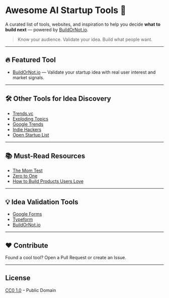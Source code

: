 # Awesome AI Startup Tools 🚀

A curated list of tools, websites, and inspiration to help you decide **what to build next** — powered by [BuildOrNot.io](https://buildornot.io).

> Know your audience. Validate your idea. Build what people want.

---

## 🔥 Featured Tool

- [BuildOrNot.io](https://buildornot.io) — Validate your startup idea with real user interest and market signals.

---

## 🛠️ Other Tools for Idea Discovery

- [Trends.vc](https://trends.vc)
- [Exploding Topics](https://explodingtopics.com)
- [Google Trends](https://trends.google.com)
- [Indie Hackers](https://www.indiehackers.com)
- [Open Startup List](https://openstartups.co/)

---

## 📚 Must-Read Resources

- [The Mom Test](https://momtestbook.com/)
- [Zero to One](https://www.goodreads.com/book/show/18050143-zero-to-one)
- [How to Build Products Users Love](https://paulgraham.com/start.html)

---

## 💡 Idea Validation Tools

- [Google Forms](https://forms.google.com)
- [Typeform](https://typeform.com)
- [BuildOrNot.io](https://buildornot.io)

---

## ❤️ Contribute

Found a cool tool? Open a Pull Request or create an Issue.

---

## License

[CC0 1.0](https://creativecommons.org/publicdomain/zero/1.0/) – Public Domain
